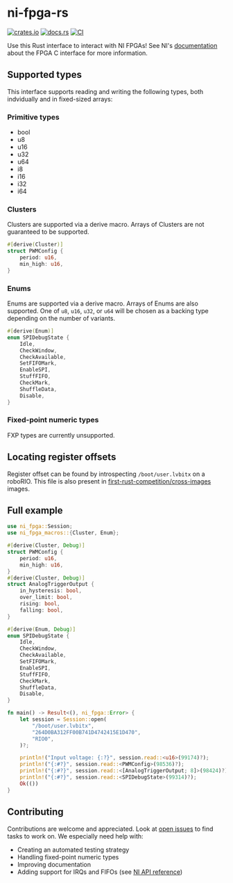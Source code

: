 # ni-fpga-rs
[![crates.io](https://img.shields.io/crates/v/ni-fpga.svg)](https://crates.io/crates/ni-fpga)
[![docs.rs](https://docs.rs/ni-fpga/badge.svg)](https://docs.rs/ni-fpga)
[![CI](https://github.com/first-rust-competition/ni-fpga-rs/workflows/CI/badge.svg)](https://github.com/first-rust-competition/ni-fpga-rs/actions?query=workflow%3ACI)

Use this Rust interface to interact with NI FPGAs! See NI's [documentation](http://zone.ni.com/reference/en-XX/help/372928G-01/) about the FPGA C interface for more information.

## Supported types
This interface supports reading and writing the following types, both indvidually and in fixed-sized arrays:

### Primitive types
* bool
* u8
* u16
* u32
* u64
* i8
* i16
* i32
* i64

### Clusters
Clusters are supported via a derive macro. Arrays of Clusters are not guaranteed to be supported.
```rust
#[derive(Cluster)]
struct PWMConfig {
    period: u16,
    min_high: u16,
}
```

### Enums
Enums are supported via a derive macro. Arrays of Enums are also supported. One of `u8`, `u16`, `u32`, or `u64` will be chosen as a backing type depending on the number of variants.
```rust
#[derive(Enum)]
enum SPIDebugState {
    Idle,
    CheckWindow,
    CheckAvailable,
    SetFIFOMark,
    EnableSPI,
    StuffFIFO,
    CheckMark,
    ShuffleData,
    Disable,
}
```

### Fixed-point numeric types
FXP types are currently unsupported.

## Locating register offsets
Register offset can be found by introspecting `/boot/user.lvbitx` on a roboRIO. This file is also present in [first-rust-competition/cross-images](https://github.com/first-rust-competition/cross-images) images.

## Full example
```rust
use ni_fpga::Session;
use ni_fpga_macros::{Cluster, Enum};

#[derive(Cluster, Debug)]
struct PWMConfig {
    period: u16,
    min_high: u16,
}
#[derive(Cluster, Debug)]
struct AnalogTriggerOutput {
    in_hysteresis: bool,
    over_limit: bool,
    rising: bool,
    falling: bool,
}

#[derive(Enum, Debug)]
enum SPIDebugState {
    Idle,
    CheckWindow,
    CheckAvailable,
    SetFIFOMark,
    EnableSPI,
    StuffFIFO,
    CheckMark,
    ShuffleData,
    Disable,
}

fn main() -> Result<(), ni_fpga::Error> {
    let session = Session::open(
        "/boot/user.lvbitx",
        "264D0BA312FF00B741D4742415E1D470",
        "RIO0",
    )?;

    println!("Input voltage: {:?}", session.read::<u16>(99174)?);
    println!("{:#?}", session.read::<PWMConfig>(98536)?);
    println!("{:#?}", session.read::<[AnalogTriggerOutput; 8]>(98424)?);
    println!("{:#?}", session.read::<SPIDebugState>(99314)?);
    Ok(())
}
```

## Contributing
Contributions are welcome and appreciated. Look at [open issues](https://github.com/first-rust-competition/ni-fpga-rs/issues) to find tasks to work on. We especially need help with:
* Creating an automated testing strategy
* Handling fixed-point numeric types
* Improving documentation
* Adding support for IRQs and FIFOs (see [NI API reference](http://zone.ni.com/reference/en-XX/help/372928G-01/TOC2.htm))
